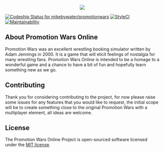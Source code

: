 <p align="center"><img src="http://geocities.ws/promwars/banner.jpg"></p>

[ ![Codeship Status for mikebywater/promotionwars](https://app.codeship.com/projects/cb6bd0c0-6046-0135-6b30-4614bcb67ade/status?branch=master)](https://app.codeship.com/projects/239406) [![StyleCI](https://styleci.io/repos/99633288/shield?branch=master)](https://styleci.io/repos/99633288) 
[![Maintainability](https://api.codeclimate.com/v1/badges/6e922f4bd46f0db54cb4/maintainability)](https://codeclimate.com/github/mikebywater/promotionwars/maintainability)


## About Promotion Wars Online

Promotion Wars was an excellent wrestling booking simulator written by Adam Jennings in 2000. It is a game that will elicit feelings of nostalgia for many wrestling fans. Promotion Wars Online is intended to be a homage to a wonderful game and a chance to have a bit of fun and hopefully learn something new as we go. 

## Contributing

Thank you for considering contributing to the project, for now please raise some issues for any features that you would like to request, the initial scope will be to create something close to the original Promotion Wars with a multiplayer element, all ideas are welcome.

## License

The Promotion Wars Online Project is open-sourced software licensed under the [MIT license](http://opensource.org/licenses/MIT).
